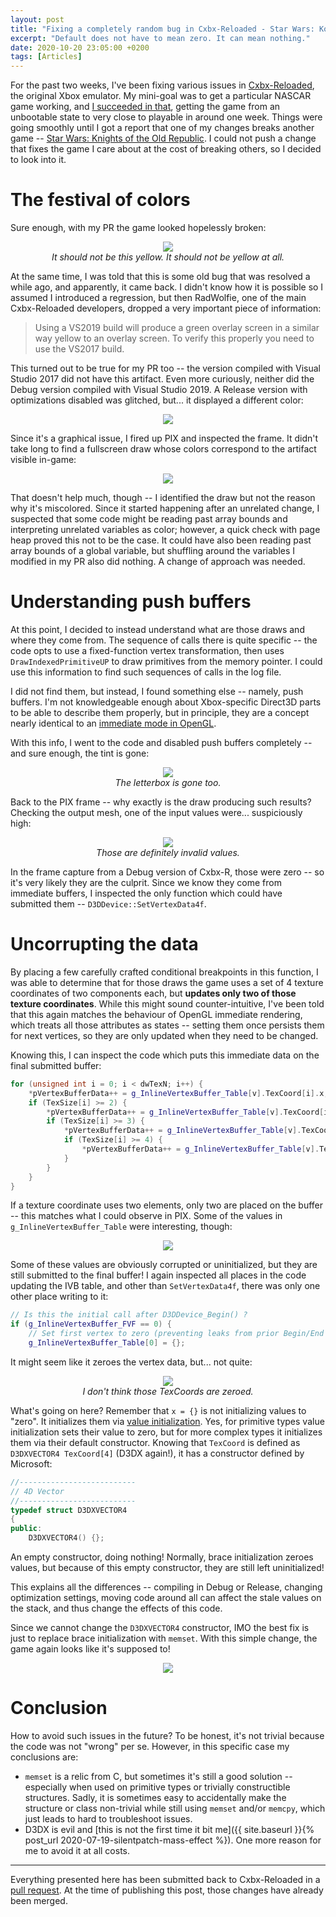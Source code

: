 ```yaml
---
layout: post
title: "Fixing a completely random bug in Cxbx-Reloaded - Star Wars: KotOR"
excerpt: "Default does not have to mean zero. It can mean nothing."
date: 2020-10-20 23:05:00 +0200
tags: [Articles]
---
```


For the past two weeks, I've been fixing various issues in [Cxbx-Reloaded](https://cxbx-reloaded.co.uk/), the original Xbox emulator.
My mini-goal was to get a particular NASCAR game working, and [I succeeded in that](https://youtu.be/YVpLUdSjzZc),
getting the game from an unbootable state to very close to playable in around one week. Things were going smoothly until I got a report
that one of my changes breaks another game -- [Star Wars: Knights of the Old Republic](https://en.wikipedia.org/wiki/Star_Wars:_Knights_of_the_Old_Republic_(series)#Star_Wars:_Knights_of_the_Old_Republic).
I could not push a change that fixes the game I care about at the cost of breaking others, so I decided to look into it.

# The festival of colors

Sure enough, with my PR the game looked hopelessly broken:
<p align="center">
<img src="{% link assets/img/posts/kotor/release-optimizations.png %}"><br>
<em>It should not be this yellow. It should not be yellow at all.</em>
</p>

At the same time, I was told that this is some old bug that was resolved a while ago, and apparently, it came back.
I didn't know how it is possible so I assumed I introduced a regression, but then RadWolfie, one of the main Cxbx-Reloaded
developers, dropped a very important piece of information:
> Using a VS2019 build will produce a green overlay screen in a similar way yellow to an overlay screen.
> To verify this properly you need to use the VS2017 build.

This turned out to be true for my PR too -- the version compiled with Visual Studio 2017 did not have this artifact.
Even more curiously, neither did the Debug version compiled with Visual Studio 2019. A Release version with optimizations disabled
was glitched, but... it displayed a different color:
<p align="center">
<img src="{% link assets/img/posts/kotor/release-no-optimizations.png %}">
</p>

Since it's a graphical issue, I fired up PIX and inspected the frame. It didn't take long to find a fullscreen draw whose
colors correspond to the artifact visible in-game:
<p align="center">
<img src="{% link assets/img/posts/kotor/pix-yellow-frame.png %}">
</p>

That doesn't help much, though -- I identified the draw but not the reason why it's miscolored.
Since it started happening after an unrelated change, I suspected that some code might be reading past array bounds
and interpreting unrelated variables as color; however, a quick check with page heap proved this not to be the case.
It could have also been reading past array bounds of a global variable, but shuffling around the variables I modified in my PR
also did nothing. A change of approach was needed.

# Understanding push buffers

At this point, I decided to instead understand what are those draws and where they come from.
The sequence of calls there is quite specific -- the code opts to use a fixed-function vertex transformation,
then uses `DrawIndexedPrimitiveUP` to draw primitives from the memory pointer.
I could use this information to find such sequences of calls in the log file.

I did not find them, but instead, I found something else -- namely, push buffers.
I'm not knowledgeable enough about Xbox-specific Direct3D parts to be able to describe them properly,
but in principle, they are a concept nearly identical to an [immediate mode in OpenGL](https://www.khronos.org/opengl/wiki/Legacy_OpenGL).

With this info, I went to the code and disabled push buffers completely -- and sure enough, the tint is gone:
<p align="center">
<img src="{% link assets/img/posts/kotor/removed-push-buffers.png %}"><br>
<em>The letterbox is gone too.</em>
</p>

Back to the PIX frame -- why exactly is the draw producing such results? Checking the output mesh,
one of the input values were... suspiciously high:
<p align="center">
<img src="{% link assets/img/posts/kotor/weird-values.png %}"><br>
<em>Those are definitely invalid values.</em>
</p>

In the frame capture from a Debug version of Cxbx-R, those were zero -- so it's very likely they are the culprit.
Since we know they come from immediate buffers, I inspected the only function which could have submitted them -- `D3DDevice::SetVertexData4f`.

# Uncorrupting the data

By placing a few carefully crafted conditional breakpoints in this function, I was able to determine that for those draws the
game uses a set of 4 texture coordinates of two components each, but **updates only two of those texture coordinates**.
While this might sound counter-intuitive, I've been told that this again matches the behaviour of OpenGL immediate rendering,
which treats all those attributes as states -- setting them once persists them for next vertices,
so they are only updated when they need to be changed.

Knowing this, I can inspect the code which puts this immediate data on the final submitted buffer:

```cpp
for (unsigned int i = 0; i < dwTexN; i++) {
    *pVertexBufferData++ = g_InlineVertexBuffer_Table[v].TexCoord[i].x;
	if (TexSize[i] >= 2) {
		*pVertexBufferData++ = g_InlineVertexBuffer_Table[v].TexCoord[i].y;
		if (TexSize[i] >= 3) {
			*pVertexBufferData++ = g_InlineVertexBuffer_Table[v].TexCoord[i].z;
			if (TexSize[i] >= 4) {
				*pVertexBufferData++ = g_InlineVertexBuffer_Table[v].TexCoord[i].w;
			}
		}
	}
}
```

If a texture coordinate uses two elements, only two are placed on the buffer -- this matches what I could observe in PIX.
Some of the values in `g_InlineVertexBuffer_Table` were interesting, though:
<p align="center">
<img src="{% link assets/img/posts/kotor/texcoords.png %}">
</p>

Some of these values are obviously corrupted or uninitialized, but they are still submitted to the final buffer!
I again inspected all places in the code updating the IVB table, and other than `SetVertexData4f`, there was only one other place writing to it:

```cpp
// Is this the initial call after D3DDevice_Begin() ?
if (g_InlineVertexBuffer_FVF == 0) {
	// Set first vertex to zero (preventing leaks from prior Begin/End calls)
	g_InlineVertexBuffer_Table[0] = {};
```

It might seem like it zeroes the vertex data, but... not quite:
<p align="center">
<img src="{% link assets/img/posts/kotor/zero-not-zero.png %}"><br>
<em>I don't think those TexCoords are zeroed.</em>
</p>

What's going on here? Remember that `x = {}` is not initializing values to "zero". It initializes them via
[value initialization](https://en.cppreference.com/w/cpp/language/value_initialization).
Yes, for primitive types value initialization sets their value to zero, but for more complex types it initializes
them via their default constructor. Knowing that `TexCoord` is defined as `D3DXVECTOR4 TexCoord[4]` (D3DX again!),
it has a constructor defined by Microsoft:

```cpp
//--------------------------
// 4D Vector
//--------------------------
typedef struct D3DXVECTOR4
{
public:
    D3DXVECTOR4() {};
```

An empty constructor, doing nothing! Normally, brace initialization zeroes values,
but because of this empty constructor, they are still left uninitialized!

This explains all the differences -- compiling in Debug or Release, changing optimization settings, moving code around all
can affect the stale values on the stack, and thus change the effects of this code.

Since we cannot change the `D3DXVECTOR4` constructor, IMO the best fix is just to replace brace initialization with `memset`.
With this simple change, the game again looks like it's supposed to!
<p align="center">
<img src="{% link assets/img/posts/kotor/after.png %}">
</p>

# Conclusion

How to avoid such issues in the future? To be honest, it's not trivial because the code was not "wrong" per se. However,
in this specific case my conclusions are:
* `memset` is a relic from C, but sometimes it's still a good solution -- especially when used on primitive types or
trivially constructible structures. Sadly, it is sometimes easy to accidentally make the structure or class non-trivial while
still using `memset` and/or `memcpy`, which just leads to hard to troubleshoot issues.
* D3DX is evil and [this is not the first time it bit me]({{ site.baseurl }}{% post_url 2020-07-19-silentpatch-mass-effect %}).
One more reason for me to avoid it at all costs.

***

Everything presented here has been submitted back to Cxbx-Reloaded in a [pull request](https://github.com/Cxbx-Reloaded/Cxbx-Reloaded/pull/1981).
At the time of publishing this post, those changes have already been merged.
